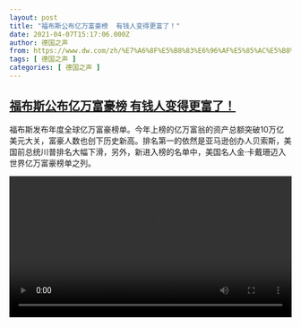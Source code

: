 ```yaml
---
layout: post
title: "福布斯公布亿万富豪榜  有钱人变得更富了！"
date: 2021-04-07T15:17:06.000Z
author: 德国之声
from: https://www.dw.com/zh/%E7%A6%8F%E5%B8%83%E6%96%AF%E5%85%AC%E5%B8%83%E4%BA%BF%E4%B8%87%E5%AF%8C%E8%B1%AA%E6%A6%9C%20%20%E6%9C%89%E9%92%B1%E4%BA%BA%E5%8F%98%E5%BE%97%E6%9B%B4%E5%AF%8C%E4%BA%86%EF%BC%81/a-57124701
tags: [ 德国之声 ]
categories: [ 德国之声 ]
---
```

<!--1617808626000-->
[福布斯公布亿万富豪榜  有钱人变得更富了！](https://www.dw.com/zh/%E7%A6%8F%E5%B8%83%E6%96%AF%E5%85%AC%E5%B8%83%E4%BA%BF%E4%B8%87%E5%AF%8C%E8%B1%AA%E6%A6%9C%20%20%E6%9C%89%E9%92%B1%E4%BA%BA%E5%8F%98%E5%BE%97%E6%9B%B4%E5%AF%8C%E4%BA%86%EF%BC%81/a-57124701)
------

<div>
<p>福布斯发布年度全球亿万富豪榜单。今年上榜的亿万富翁的资产总额突破10万亿美元大关，富豪人数也创下历史新高。排名第一的依然是亚马逊创办人贝索斯，美国前总统川普排名大幅下滑，另外，新进入榜的名单中，美国名人金·卡戴珊迈入世界亿万富豪榜单之列。</small></p><video src="https://tvdownloaddw-a.akamaihd.net/dwtv_video/flv/vdt_zh/2021/bchi210407_001_20584bchi_210407_forbes_sd_sor.mp4" controls style="width:100%"></video>
</div>
